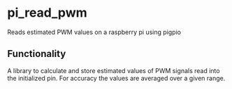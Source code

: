# pi_read_pwm
Reads estimated PWM values on a raspberry pi using pigpio

## Functionality
A library to calculate and store estimated values of PWM signals read into the initialized pin. For accuracy the values are averaged over a given range.
